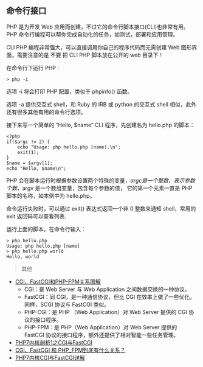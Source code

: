 ## 命令行接口
PHP 是为开发 Web 应用而创建，不过它的命令行脚本接口(CLI)也非常有用。PHP 命令行编程可以帮你完成自动化的任务，如测试，部署和应用管理。

CLI PHP 编程非常强大，可以直接调用你自己的程序代码而无需创建 Web 图形界面，需要注意的是 不要 把 CLI PHP 脚本放在公开的 web 目录下！

在命令行下运行 PHP :
```
> php -i
```
选项 -i 将会打印 PHP 配置，类似于 phpinfo() 函数。

选项 -a 提供交互式 shell，和 Ruby 的 IRB 或 python 的交互式 shell 相似，此外还有很多其他有用的命令行选项。

接下来写一个简单的 “Hello, $name” CLI 程序，先创建名为 hello.php 的脚本：
```
<?php
if($argc != 2) {
    echo "Usage: php hello.php [name].\n";
    exit(1);
}
$name = $argv[1];
echo "Hello, $name\n";
```
PHP 会在脚本运行时根据参数设置两个特殊的变量，$argc 是一个整数，表示参数个数，$argv 是一个数组变量，包含每个参数的值， 它的第一个元素一直是 PHP 脚本的名称，如本例中为 hello.php。

命令运行失败时，可以通过 exit() 表达式返回一个非 0 整数来通知 shell，常用的 exit 返回码可以查看列表.

运行上面的脚本，在命令行输入：
```
> php hello.php
Usage: php hello.php [name]
> php hello.php world
Hello, world
```

>其他
- [CGI、FastCGI和PHP-FPM关系图解](https://www.php.cn/php-weizijiaocheng-392861.html)
    - CGI：是 Web Server 与 Web Application 之间数据交换的一种协议。
    - FastCGI：同 CGI，是一种通信协议，但比 CGI 在效率上做了一些优化。同样，SCGI 协议与 FastCGI 类似。
    - PHP-CGI：是 PHP （Web Application）对 Web Server 提供的 CGI 协议的接口程序。
    - PHP-FPM：是 PHP（Web Application）对 Web Server 提供的 FastCGI 协议的接口程序，额外还提供了相对智能一些任务管理。
- [PHP7内核剖析1之CGI与FastCGI](http://www.php.cn/php-weizijiaocheng-392474.html)
- [CGI、FastCGI 和 PHP_FPM到底有什么关系？](http://www.php.cn/php-weizijiaocheng-391559.html)    
- [PHP7内核CGI与FastCGI详解](https://www.jb51.net/article/159679.htm)